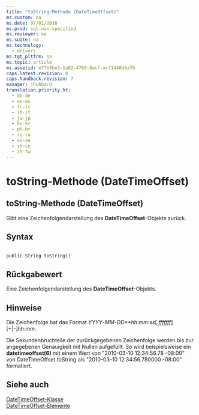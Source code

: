 ```yaml
---
title: "toString-Methode (DateTimeOffset)"
ms.custom: na
ms.date: 07/01/2016
ms.prod: sql-non-specified
ms.reviewer: na
ms.suite: na
ms.technology: 
  - drivers
ms.tgt_pltfrm: na
ms.topic: article
ms.assetid: e77b9be3-1a02-4769-8acf-ac71d48d6a76
caps.latest.revision: 8
caps.handback.revision: 7
manager: jhubbard
translation.priority.ht: 
  - de-de
  - es-es
  - fr-fr
  - it-it
  - ja-jp
  - ko-kr
  - pt-br
  - ru-ru
  - sv-se
  - zh-cn
  - zh-tw
---
```

# toString-Methode (DateTimeOffset)
    
## toString\-Methode \(DateTimeOffset\)  
 Gibt eine Zeichenfolgendarstellung des **DateTimeOffset**\-Objekts zurück.  
  
## Syntax  
  
```  
  
public String toString()  
```  
  
## Rückgabewert  
 Eine Zeichenfolgendarstellung des **DateTimeOffset**\-Objekts.  
  
## Hinweise  
 Die Zeichenfolge hat das Format *YYYY*\-*MM*\-*DD**hh*:*mm*:*ss*\[.*fffffff*\] \[\+|\-\]*hh*:*mm*.  
  
 Die Sekundenbruchteile der zurückgegebenen Zeichenfolge werden bis zur angegebenen Genauigkeit mit Nullen aufgefüllt. So wird beispielsweise ein **datetimeoffset\(6\)** mit einem Wert von "2010\-03\-10 12:34:56.78 \-08:00" von DateTimeOffset.toString als "2010\-03\-10 12:34:56.780000 \-08:00" formatiert.  
  
## Siehe auch  
 [DateTimeOffset-Klasse](../content/DateTimeOffset-Class.md)   
 [DateTimeOffset-Elemente](../content/DateTimeOffset-Members.md)  
  
  